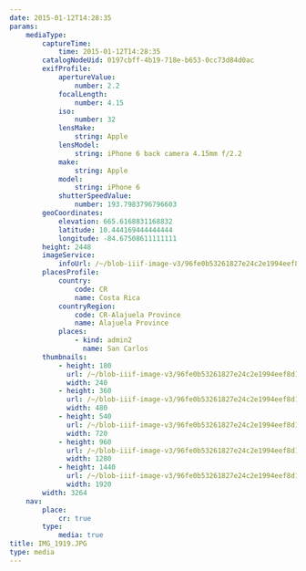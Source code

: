 ```yaml
---
date: 2015-01-12T14:28:35
params:
    mediaType:
        captureTime:
            time: 2015-01-12T14:28:35
        catalogNodeUid: 0197cbff-4b19-718e-b653-0cc73d84d0ac
        exifProfile:
            apertureValue:
                number: 2.2
            focalLength:
                number: 4.15
            iso:
                number: 32
            lensMake:
                string: Apple
            lensModel:
                string: iPhone 6 back camera 4.15mm f/2.2
            make:
                string: Apple
            model:
                string: iPhone 6
            shutterSpeedValue:
                number: 193.7983796796603
        geoCoordinates:
            elevation: 665.6168831168832
            latitude: 10.444169444444444
            longitude: -84.67508611111111
        height: 2448
        imageService:
            infoUrl: /~/blob-iiif-image-v3/96fe0b53261827e24c2e1994eef8d1fd7ada7d7d36facb7bb318acfcc5bd0141/info.json
        placesProfile:
            country:
                code: CR
                name: Costa Rica
            countryRegion:
                code: CR-Alajuela Province
                name: Alajuela Province
            places:
                - kind: admin2
                  name: San Carlos
        thumbnails:
            - height: 180
              url: /~/blob-iiif-image-v3/96fe0b53261827e24c2e1994eef8d1fd7ada7d7d36facb7bb318acfcc5bd0141/full/240%2C180/0/default.jpg
              width: 240
            - height: 360
              url: /~/blob-iiif-image-v3/96fe0b53261827e24c2e1994eef8d1fd7ada7d7d36facb7bb318acfcc5bd0141/full/480%2C360/0/default.jpg
              width: 480
            - height: 540
              url: /~/blob-iiif-image-v3/96fe0b53261827e24c2e1994eef8d1fd7ada7d7d36facb7bb318acfcc5bd0141/full/720%2C540/0/default.jpg
              width: 720
            - height: 960
              url: /~/blob-iiif-image-v3/96fe0b53261827e24c2e1994eef8d1fd7ada7d7d36facb7bb318acfcc5bd0141/full/1280%2C960/0/default.jpg
              width: 1280
            - height: 1440
              url: /~/blob-iiif-image-v3/96fe0b53261827e24c2e1994eef8d1fd7ada7d7d36facb7bb318acfcc5bd0141/full/1920%2C1440/0/default.jpg
              width: 1920
        width: 3264
    nav:
        place:
            cr: true
        type:
            media: true
title: IMG_1919.JPG
type: media
---
```

